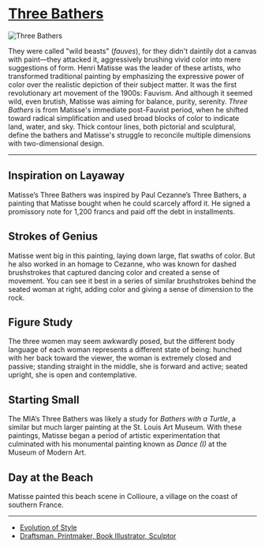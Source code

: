 # [Three Bathers](http://artstories.artsmia.org/#/o/1411)
![Three Bathers](http://api.artsmia.org/images/1411/large.jpg)

They were called "wild beasts" (*fauves*), for they didn't daintily dot a canvas with paint—they attacked it, aggressively brushing vivid color into mere suggestions of form. Henri Matisse was the leader of these artists, who transformed traditional painting by emphasizing the expressive power of color over the realistic depiction of their subject matter. It was the first revolutionary art movement of the 1900s: Fauvism. And although it seemed wild, even brutish, Matisse was aiming for balance, purity, serenity. *Three Bathers* is from Matisse's immediate post-Fauvist period, when he shifted toward radical simplification and used broad blocks of color to indicate land, water, and sky. Thick contour lines, both pictorial and sculptural, define the bathers and Matisse's struggle to reconcile multiple dimensions with two-dimensional design. 

---

## Inspiration on Layaway

Matisse’s Three Bathers was inspired by Paul Cezanne’s Three Bathers, a painting that Matisse bought when he could scarcely afford it. He signed a promissory note for 1,200 francs and paid off the debt in installments.

## Strokes of Genius

Matisse went big in this painting, laying down large, flat swaths of color. But he also worked in an homage to Cezanne, who was known for dashed brushstrokes that captured dancing color and created a sense of movement. You can see it best in a series of similar brushstrokes behind the seated woman at right, adding color and giving a sense of dimension to the rock.

## Figure Study

The three women may seem awkwardly posed, but the different body language of each woman represents a different state of being: hunched with her back toward the viewer, the woman is extremely closed and passive; standing straight in the middle, she is forward and active; seated upright, she is open and contemplative.

## Starting Small

The MIA’s Three Bathers was likely a study for *Bathers with a Turtle*, a similar but much larger painting at the St. Louis Art Museum. With these paintings, Matisse began a period of artistic experimentation that culminated with his monumental painting known as *Dance (I)* at the Museum of Modern Art.

## Day at the Beach

Matisse painted this beach scene in Collioure, a village on the coast of southern France.

---

* [Evolution of Style](../stories/evolution-of-style.md)
* [Draftsman, Printmaker, Book Illustrator, Sculptor](../stories/draftsman-printmaker-book-illustrator-sculptor.md)
